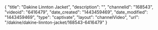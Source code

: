 {
    "title": "Dakine Linnton Jacket",
    "description": "",
    "channelid": "168543",
    "videoid": "6416479",
    "date_created": "1443459469",
    "date_modified": "1443459469",
    "type": "captivate",
    "layout": "channelVideo",
    "url": "\/dakine\/dakine-linnton-jacket\/168543-6416479"
}